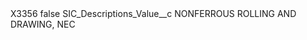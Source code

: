 <?xml version="1.0" encoding="UTF-8"?>
<CustomMetadata xmlns="http://soap.sforce.com/2006/04/metadata" xmlns:xsi="http://www.w3.org/2001/XMLSchema-instance" xmlns:xsd="http://www.w3.org/2001/XMLSchema">
    <label>X3356</label>
    <protected>false</protected>
    <values>
        <field>SIC_Descriptions_Value__c</field>
        <value xsi:type="xsd:string">NONFERROUS ROLLING AND DRAWING, NEC</value>
    </values>
</CustomMetadata>
